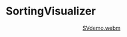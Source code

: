 # SortingVisualizer
<div id="header" align="center">
  
  [SVdemo.webm](https://github.com/ShreyaDhiman24/SortingVisualizer/assets/98320971/9ace0828-b458-4ff1-a53f-e32b9c34edc2)

</div>
